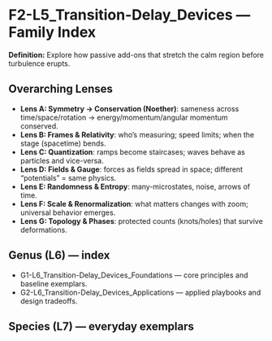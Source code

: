 # F2-L5_Transition-Delay_Devices — Family Index
**Definition:** Explore how passive add-ons that stretch the calm region before turbulence erupts.

## Overarching Lenses

- **Lens A: Symmetry -> Conservation (Noether)**: sameness across time/space/rotation → energy/momentum/angular momentum conserved.
- **Lens B: Frames & Relativity**: who’s measuring; speed limits; when the stage (spacetime) bends.
- **Lens C: Quantization**: ramps become staircases; waves behave as particles and vice-versa.
- **Lens D: Fields & Gauge**: forces as fields spread in space; different “potentials” = same physics.
- **Lens E: Randomness & Entropy**: many-microstates, noise, arrows of time.
- **Lens F: Scale & Renormalization**: what matters changes with zoom; universal behavior emerges.
- **Lens G: Topology & Phases**: protected counts (knots/holes) that survive deformations.

## Genus (L6) — index
- G1-L6_Transition-Delay_Devices_Foundations — core principles and baseline exemplars.
- G2-L6_Transition-Delay_Devices_Applications — applied playbooks and design tradeoffs.

## Species (L7) — everyday exemplars
